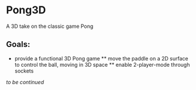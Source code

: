 Pong3D
======
A 3D take on the classic game Pong

Goals:
------
* provide a functional 3D Pong game
** move the paddle on a 2D surface to control the ball, moving in 3D space 
** enable 2-player-mode through sockets

*to be continued*
